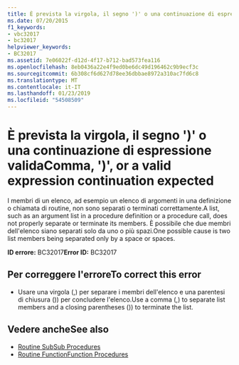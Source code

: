 ```yaml
---
title: È prevista la virgola, il segno ')' o una continuazione di espressione valida
ms.date: 07/20/2015
f1_keywords:
- vbc32017
- bc32017
helpviewer_keywords:
- BC32017
ms.assetid: 7e06022f-d12d-4f17-b712-bad573fea116
ms.openlocfilehash: 8eb0436a22e4f9ed0be6dc49d196462c9b9ecf3c
ms.sourcegitcommit: 6b308cf6d627d78ee36dbbae8972a310ac7fd6c8
ms.translationtype: MT
ms.contentlocale: it-IT
ms.lasthandoff: 01/23/2019
ms.locfileid: "54508509"
---
```

# <a name="comma--or-a-valid-expression-continuation-expected"></a><span data-ttu-id="02b7d-102">È prevista la virgola, il segno ')' o una continuazione di espressione valida</span><span class="sxs-lookup"><span data-stu-id="02b7d-102">Comma, ')', or a valid expression continuation expected</span></span>
<span data-ttu-id="02b7d-103">I membri di un elenco, ad esempio un elenco di argomenti in una definizione o chiamata di routine, non sono separati o terminati correttamente.</span><span class="sxs-lookup"><span data-stu-id="02b7d-103">A list, such as an argument list in a procedure definition or a procedure call, does not properly separate or terminate its members.</span></span> <span data-ttu-id="02b7d-104">È possibile che due membri dell'elenco siano separati solo da uno o più spazi.</span><span class="sxs-lookup"><span data-stu-id="02b7d-104">One possible cause is two list members being separated only by a space or spaces.</span></span>  
  
 <span data-ttu-id="02b7d-105">**ID errore:** BC32017</span><span class="sxs-lookup"><span data-stu-id="02b7d-105">**Error ID:** BC32017</span></span>  
  
## <a name="to-correct-this-error"></a><span data-ttu-id="02b7d-106">Per correggere l'errore</span><span class="sxs-lookup"><span data-stu-id="02b7d-106">To correct this error</span></span>  
  
-   <span data-ttu-id="02b7d-107">Usare una virgola (,) per separare i membri dell'elenco e una parentesi di chiusura ()) per concludere l'elenco.</span><span class="sxs-lookup"><span data-stu-id="02b7d-107">Use a comma (,) to separate list members and a closing parentheses ()) to terminate the list.</span></span>  
  
## <a name="see-also"></a><span data-ttu-id="02b7d-108">Vedere anche</span><span class="sxs-lookup"><span data-stu-id="02b7d-108">See also</span></span>
- [<span data-ttu-id="02b7d-109">Routine Sub</span><span class="sxs-lookup"><span data-stu-id="02b7d-109">Sub Procedures</span></span>](../../visual-basic/programming-guide/language-features/procedures/sub-procedures.md)
- [<span data-ttu-id="02b7d-110">Routine Function</span><span class="sxs-lookup"><span data-stu-id="02b7d-110">Function Procedures</span></span>](../../visual-basic/programming-guide/language-features/procedures/function-procedures.md)
